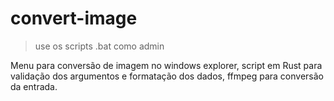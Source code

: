 # convert-image

> use os scripts .bat como admin

Menu para conversão de imagem no windows explorer, script em Rust para validação dos argumentos e formatação dos dados, ffmpeg para conversão da entrada.